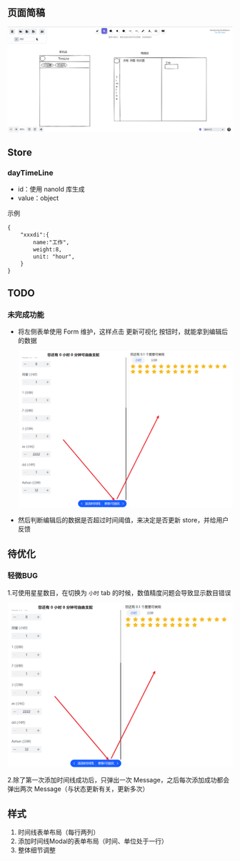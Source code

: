 ## 页面简稿

![001](index.assets/001.png)

## Store

### dayTimeLine

* id：使用 nanoId 库生成
* value：object

示例

```
{
	"xxxdi":{
		name:"工作",
		weight:8,
		unit: "hour",
	}
}
```

## TODO

### 未完成功能

* 将左侧表单使用 Form 维护，这样点击 更新可视化 按钮时，就能拿到编辑后的数据

  <img src="index.assets/002.png" alt="002" style="zoom:80%;" />

* 然后判断编辑后的数据是否超过时间阈值，来决定是否更新 store，并给用户反馈



## 待优化

### 轻微BUG

1.可使用星星数目，在切换为 `小时` tab 的时候，数值精度问题会导致显示数目错误

<img src="index.assets/002.png" alt="002" style="zoom:80%;" />

2.除了第一次添加时间线成功后，只弹出一次 Message，之后每次添加成功都会弹出两次 Message（与状态更新有关，更新多次）

## 样式

1. 时间线表单布局（每行两列）
2. 添加时间线Modal的表单布局（时间、单位处于一行）
3. 整体细节调整